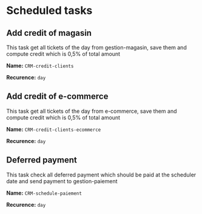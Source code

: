 # Scheduled tasks

## Add credit of magasin
This task get all tickets of the day from gestion-magasin, save them and compute credit which is 0,5% of total amount

**Name:** `CRM-credit-clients`

**Recurence:** `day` 

## Add credit of e-commerce
This task get all tickets of the day from e-commerce, save them and compute credit which is 0,5% of total amount

**Name:** `CRM-credit-clients-ecommerce`

**Recurence:** `day` 

## Deferred payment
This task check all deferred payment which should be paid at the scheduler date and send payment to gestion-paiement

**Name:** `CRM-schedule-paiement`

**Recurence:** `day` 
